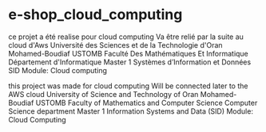 ﻿# e-shop_cloud_computing
ce projet a été realise pour cloud computing
Va être relié par la suite au cloud d'Aws
Université des Sciences et de la Technologie d'Oran Mohamed-Boudiaf USTOMB
Faculté Des Mathématiques Et Informatique 
Département d'Informatique 
Master 1 Systèmes d’Information et Données SID 
Module: Cloud computing

this project was made for cloud computing
Will be connected later to the AWS cloud
University of Science and Technology of Oran Mohamed-Boudiaf USTOMB
Faculty of Mathematics and Computer Science
Computer Science department
Master 1 Information Systems and Data (SID)
Module: Cloud Computing
